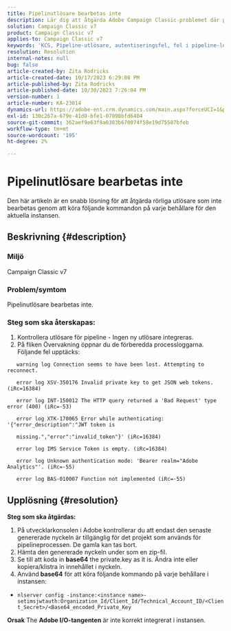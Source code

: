 ```yaml
---
title: Pipelinutlösare bearbetas inte
description: Lär dig att åtgärda Adobe Campaign Classic-problemet där pipeline-utlösarna inte bearbetas.
solution: Campaign Classic v7
product: Campaign Classic v7
applies-to: Campaign Classic v7
keywords: 'KCS, Pipeline-utlösare, autentiseringsfel, fel i pipeline-loggen. '
resolution: Resolution
internal-notes: null
bug: false
article-created-by: Zita Rodricks
article-created-date: 10/17/2023 6:29:08 PM
article-published-by: Zita Rodricks
article-published-date: 10/30/2023 7:26:04 PM
version-number: 1
article-number: KA-23014
dynamics-url: https://adobe-ent.crm.dynamics.com/main.aspx?forceUCI=1&pagetype=entityrecord&etn=knowledgearticle&id=38b6740c-1b6d-ee11-8df0-6045bd006239
exl-id: 130c267a-679e-41d0-bfe1-07098bfd6404
source-git-commit: 362aef9e63f8a0303b670074f58e19d75587bfeb
workflow-type: tm+mt
source-wordcount: '195'
ht-degree: 2%

---
```


# Pipelinutlösare bearbetas inte


Den här artikeln är en snabb lösning för att åtgärda rörliga utlösare som inte bearbetas genom att köra följande kommandon på varje behållare för den aktuella instansen.

## Beskrivning {#description}


### <b>Miljö</b>

Campaign Classic v7



### <b>Problem/symtom</b>

Pipelinutlösare bearbetas inte.

### <b>Steg som ska återskapas:</b>

1. Kontrollera utlösare för pipeline - Ingen ny utlösare integreras.
2. På fliken Övervakning öppnar du de förberedda processloggarna. Följande fel upptäcks:




`   warning log Connection seems to have been lost. Attempting to reconnect.`

`   error log XSV-350176 Invalid private key to get JSON web tokens. (iRc=16384)`

`   error log INT-150012 The HTTP query returned a 'Bad Request' type error (400) (iRc=-53)`

`   error log XTK-170065 Error while authenticating: '{"error_description":"JWT token is`

`   missing.","error":"invalid_token"}' (iRc=16384)`

`   error log IMS Service Token is empty. (iRc=16384)`

`   error log Unknown authentication mode: 'Bearer realm="Adobe Analytics"'. (iRc=-55)`

`   error log BAS-010007 Function not implemented (iRc=-55)`


## Upplösning {#resolution}

<b>Steg som ska åtgärdas:</b>
1. På utvecklarkonsolen i Adobe kontrollerar du att endast den senaste genererade nyckeln är tillgänglig för det projekt som används för pipelineprocessen. De gamla kan tas bort.
2. Hämta den genererade nyckeln under som en zip-fil.
3. Se till att koda in <b>base64</b> the private.key as it is. Ändra inte eller kopiera/klistra in innehållet i nyckeln.
4. Använd<b> base64</b> för att köra följande kommando på varje behållare i instansen:


- `nlserver config -instance:<instance name>-setimsjwtauth:Organization_Id/Client_Id/Technical_Account_ID/<Client_Secret>/<Base64_encoded_Private_Key`

<b>Orsak</b>
The <b>Adobe I/O-tangenten</b> är inte korrekt integrerat i instansen.
